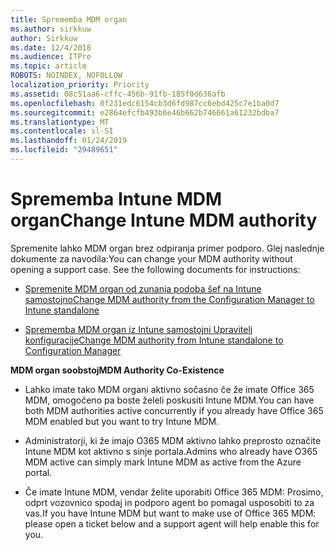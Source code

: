 ```yaml
---
title: Sprememba MDM organ
ms.author: sirkkuw
author: Sirkkuw
ms.date: 12/4/2018
ms.audience: ITPro
ms.topic: article
ROBOTS: NOINDEX, NOFOLLOW
localization_priority: Priority
ms.assetid: 08c51aa6-cffc-456b-91fb-185f0d636afb
ms.openlocfilehash: 0f231edc6154cb3d6fd987cc6ebd425c7e1ba0d7
ms.sourcegitcommit: e2864efcfb493b6e46b662b746661a61232bdba7
ms.translationtype: MT
ms.contentlocale: sl-SI
ms.lasthandoff: 01/24/2019
ms.locfileid: "29489651"
---
```

# <a name="change-intune-mdm-authority"></a><span data-ttu-id="eefb3-102">Sprememba Intune MDM organ</span><span class="sxs-lookup"><span data-stu-id="eefb3-102">Change Intune MDM authority</span></span>

<span data-ttu-id="eefb3-p101">Spremenite lahko MDM organ brez odpiranja primer podporo. Glej naslednje dokumente za navodila:</span><span class="sxs-lookup"><span data-stu-id="eefb3-p101">You can change your MDM authority without opening a support case. See the following documents for instructions:</span></span>
  
- [<span data-ttu-id="eefb3-105">Spremenite MDM organ od zunanja podoba šef na Intune samostojno</span><span class="sxs-lookup"><span data-stu-id="eefb3-105">Change MDM authority from the Configuration Manager to Intune standalone</span></span>](https://docs.microsoft.com/sccm/mdm/deploy-use/migrate-change-mdm-authority)
    
- [<span data-ttu-id="eefb3-106">Sprememba MDM organ iz Intune samostojni Upravitelj konfiguracije</span><span class="sxs-lookup"><span data-stu-id="eefb3-106">Change MDM authority from Intune standalone to Configuration Manager</span></span>](https://docs.microsoft.com/sccm/mdm/deploy-use/change-mdm-authority)
    
 <span data-ttu-id="eefb3-107">**MDM organ soobstoj**</span><span class="sxs-lookup"><span data-stu-id="eefb3-107">**MDM Authority Co-Existence**</span></span>
  
- <span data-ttu-id="eefb3-108">Lahko imate tako MDM organi aktivno sočasno če že imate Office 365 MDM, omogočeno pa boste želeli poskusiti Intune MDM.</span><span class="sxs-lookup"><span data-stu-id="eefb3-108">You can have both MDM authorities active concurrently if you already have Office 365 MDM enabled but you want to try Intune MDM.</span></span>
    
- <span data-ttu-id="eefb3-109">Administratorji, ki že imajo O365 MDM aktivno lahko preprosto označite Intune MDM kot aktivno s sinje portala.</span><span class="sxs-lookup"><span data-stu-id="eefb3-109">Admins who already have O365 MDM active can simply mark Intune MDM as active from the Azure portal.</span></span>
    
- <span data-ttu-id="eefb3-110">Če imate Intune MDM, vendar želite uporabiti Office 365 MDM: Prosimo, odprt vozovnico spodaj in podporo agent bo pomagal usposobiti to za vas.</span><span class="sxs-lookup"><span data-stu-id="eefb3-110">If you have Intune MDM but want to make use of Office 365 MDM: please open a ticket below and a support agent will help enable this for you.</span></span>
    

